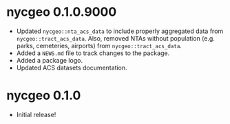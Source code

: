 # nycgeo 0.1.0.9000

* Updated `nycgeo::nta_acs_data` to include properly aggregated data from `nycgeo::tract_acs_data`. Also, removed NTAs without population (e.g. parks, cemeteries, airports) from `nycgeo::tract_acs_data`.
* Added a `NEWS.md` file to track changes to the package.
* Added a package logo.
* Updated ACS datasets documentation.

# nycgeo 0.1.0

* Initial release!
